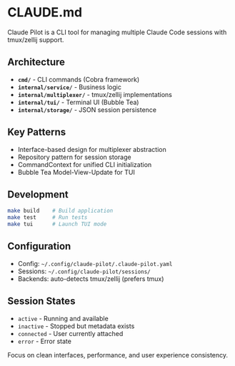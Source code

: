 # CLAUDE.md

Claude Pilot is a CLI tool for managing multiple Claude Code sessions with tmux/zellij support.

## Architecture

- **`cmd/`** - CLI commands (Cobra framework)
- **`internal/service/`** - Business logic
- **`internal/multiplexer/`** - tmux/zellij implementations
- **`internal/tui/`** - Terminal UI (Bubble Tea)
- **`internal/storage/`** - JSON session persistence

## Key Patterns

- Interface-based design for multiplexer abstraction
- Repository pattern for session storage
- CommandContext for unified CLI initialization
- Bubble Tea Model-View-Update for TUI

## Development

```bash
make build    # Build application
make test     # Run tests
make tui      # Launch TUI mode
```

## Configuration

- Config: `~/.config/claude-pilot/.claude-pilot.yaml`
- Sessions: `~/.config/claude-pilot/sessions/`
- Backends: auto-detects tmux/zellij (prefers tmux)

## Session States

- `active` - Running and available
- `inactive` - Stopped but metadata exists
- `connected` - User currently attached
- `error` - Error state

Focus on clean interfaces, performance, and user experience consistency.
